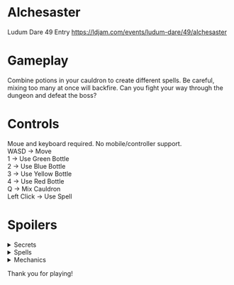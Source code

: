 # Alchesaster
Ludum Dare 49 Entry
https://ldjam.com/events/ludum-dare/49/alchesaster

# Gameplay
Combine potions in your cauldron to create different spells. Be careful, mixing too many at once will backfire. Can you fight your way through the dungeon and defeat the boss?

# Controls
Moue and keyboard required. No mobile/controller support.  
WASD -> Move  
1 -> Use Green Bottle  
2 -> Use Blue Bottle  
3 -> Use Yellow Bottle  
4 -> Use Red Bottle  
Q -> Mix Cauldron  
Left Click -> Use Spell 

# Spoilers
<details>
  <summary>Secrets</summary>
  
## Hard Mode  
In the first room you can control the player in press "H". A Skull should appear next to your health bar.
Can you defeat the hard mode boss?
  
</details>
<details>
  <summary>Spells</summary>
  
Green + Blue = Heal -> Heals the player  
Red + Yellow = Fireball -> Launch a fireball that explodes on impact  
Green + Red = Acid -> Leaves a pool of acid where it lands damaging anything standing inside  
Red + Blue = Mine -> Drop a mine that will explode if anything gets too close  
Blue + Yellow = Speed -> Increases the players speed for a short time  
Green + Yellow = Wall -> Create a wall at a location blocking movement and projectiles  
  
</details>
    
<details>
  <summary>Mechanics</summary>
  
Everything will hurt the player. Being too close to explosions, being nears mines, standing in acid.  
Mixing more than 2 bottles will cause the cauldron to explode damaging the player.  
When all enemies are killed on a floor you can no longer cast spells, this prevents you from healing up on every floor.  
  
</details>

Thank you for playing!
